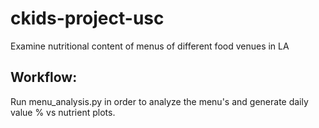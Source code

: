 # ckids-project-usc
Examine nutritional content of menus of different food venues in LA

## Workflow:
Run menu_analysis.py in order to analyze the menu's and generate daily value % vs nutrient plots.
